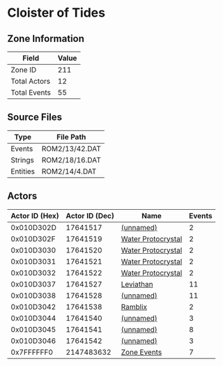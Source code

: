 # Cloister of Tides

## Zone Information

| Field        |   Value |
|--------------|---------|
| Zone ID      |     211 |
| Total Actors |      12 |
| Total Events |      55 |

## Source Files

| Type     | File Path      |
|----------|----------------|
| Events   | ROM2/13/42.DAT |
| Strings  | ROM2/18/16.DAT |
| Entities | ROM2/14/4.DAT  |

## Actors

| Actor ID (Hex)   |   Actor ID (Dec) | Name                                                           |   Events |
|------------------|------------------|----------------------------------------------------------------|----------|
| 0x010D302D       |         17641517 | [(unnamed)](./17641517.md)                                     |        2 |
| 0x010D302F       |         17641519 | [Water Protocrystal](./17641519%20-%20Water%20Protocrystal.md) |        2 |
| 0x010D3030       |         17641520 | [Water Protocrystal](./17641520%20-%20Water%20Protocrystal.md) |        2 |
| 0x010D3031       |         17641521 | [Water Protocrystal](./17641521%20-%20Water%20Protocrystal.md) |        2 |
| 0x010D3032       |         17641522 | [Water Protocrystal](./17641522%20-%20Water%20Protocrystal.md) |        2 |
| 0x010D3037       |         17641527 | [Leviathan](./17641527%20-%20Leviathan.md)                     |       11 |
| 0x010D3038       |         17641528 | [(unnamed)](./17641528.md)                                     |       11 |
| 0x010D3042       |         17641538 | [Ramblix](./17641538%20-%20Ramblix.md)                         |        2 |
| 0x010D3044       |         17641540 | [(unnamed)](./17641540.md)                                     |        3 |
| 0x010D3045       |         17641541 | [(unnamed)](./17641541.md)                                     |        8 |
| 0x010D3046       |         17641542 | [(unnamed)](./17641542.md)                                     |        3 |
| 0x7FFFFFF0       |       2147483632 | [Zone Events](./Zone%20Events.md)                              |        7 |